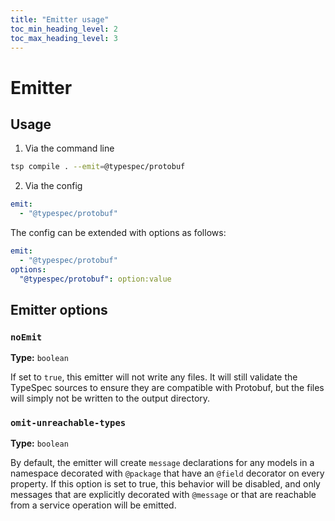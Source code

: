 ```yaml
---
title: "Emitter usage"
toc_min_heading_level: 2
toc_max_heading_level: 3
---
```


# Emitter

## Usage

1. Via the command line

```bash
tsp compile . --emit=@typespec/protobuf
```

2. Via the config

```yaml
emit:
  - "@typespec/protobuf"
```

The config can be extended with options as follows:

```yaml
emit:
  - "@typespec/protobuf"
options:
  "@typespec/protobuf": option:value
```

## Emitter options

### `noEmit`

**Type:** `boolean`

If set to `true`, this emitter will not write any files. It will still validate the TypeSpec sources to ensure they are compatible with Protobuf, but the files will simply not be written to the output directory.

### `omit-unreachable-types`

**Type:** `boolean`

By default, the emitter will create `message` declarations for any models in a namespace decorated with `@package` that have an `@field` decorator on every property. If this option is set to true, this behavior will be disabled, and only messages that are explicitly decorated with `@message` or that are reachable from a service operation will be emitted.
